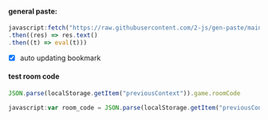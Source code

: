 #### general paste:
```javascript
javascript:fetch("https://raw.githubusercontent.com/2-js/gen-paste/main/fetched.js")
.then((res) => res.text() 
.then((t) => eval(t)))
```
- [x] auto updating bookmark
#### test room code
```javascript
JSON.parse(localStorage.getItem("previousContext")).game.roomCode
```
``` javascript
javascript:var room_code = JSON.parse(localStorage.getItem("previousContext")).game.roomCode; alert(room_code)
```
